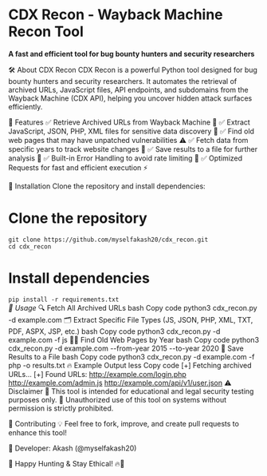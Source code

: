 # CDX Recon - Wayback Machine Recon Tool

**A fast and efficient tool for bug bounty hunters and security researchers**

🛠 About CDX Recon
CDX Recon is a powerful Python tool designed for bug bounty hunters and security researchers. It automates the retrieval of archived URLs, JavaScript files, API endpoints, and subdomains from the Wayback Machine (CDX API), helping you uncover hidden attack surfaces efficiently.

🎯 Features
✅ Retrieve Archived URLs from Wayback Machine 📂
✅ Extract JavaScript, JSON, PHP, XML files for sensitive data discovery 🔑
✅ Find old web pages that may have unpatched vulnerabilities ⚠️
✅ Fetch data from specific years to track website changes 📅
✅ Save results to a file for further analysis 💾
✅ Built-in Error Handling to avoid rate limiting 🚀
✅ Optimized Requests for fast and efficient execution ⚡

📌 Installation
Clone the repository and install dependencies:

# Clone the repository
```
git clone https://github.com/myselfakash20/cdx_recon.git 
cd cdx_recon
```
# Install dependencies
`pip install -r requirements.txt` <br>
_*🚀 Usage*_
🔍 Fetch All Archived URLs
bash
Copy code
python3 cdx_recon.py -d example.com
🗂 Extract Specific File Types (JS, JSON, PHP, XML, TXT, PDF, ASPX, JSP, etc.)
bash
Copy code
python3 cdx_recon.py -d example.com -f js
🕵️‍♂️ Find Old Web Pages by Year
bash
Copy code
python3 cdx_recon.py -d example.com --from-year 2015 --to-year 2020
💾 Save Results to a File
bash
Copy code
python3 cdx_recon.py -d example.com -f php -o results.txt
🔥 Example Output
less
Copy code
[+] Fetching archived URLs...
[+] Found URLs:
http://example.com/login.php
http://example.com/admin.js
http://example.com/api/v1/user.json
⚠️ Disclaimer
🚨 This tool is intended for educational and legal security testing purposes only.
🚨 Unauthorized use of this tool on systems without permission is strictly prohibited.

🤝 Contributing
💡 Feel free to fork, improve, and create pull requests to enhance this tool!

📧 Developer: Akash (@myselfakash20)

🎯 Happy Hunting & Stay Ethical! 🔥🚀
